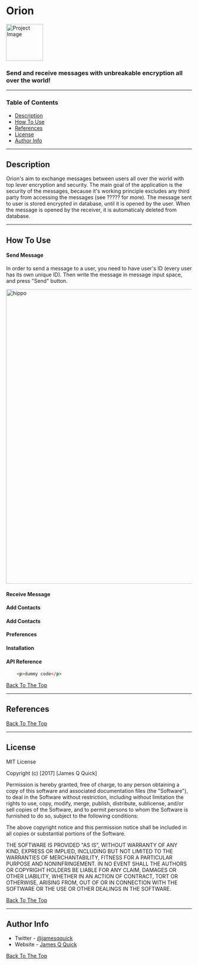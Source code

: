 # Orion

<img src="https://drive.google.com/uc?export=view&id=1S1qSDzIRkwIqCPgyCMMa7JD_l_DO6Hjv" alt="Project Image" width="100">


### Send and receive messages with unbreakable encryption all over the world!

---

### Table of Contents

- [Description](#description)
- [How To Use](#how-to-use)
- [References](#references)
- [License](#license)
- [Author Info](#author-info)

---

## Description

Orion's aim to exchange messages between users all over the world with top lever encryption and security. The main goal of the application is the security of the messages, because it's working principle excludes any third party from accessing the messages (see ????? for more). The message sent to user is stored encrypted in database, until it is opened by the user. When the message is opened by the receiver, it is automaticaly deleted from database.

---

## How To Use

#### Send Message

In order to send a message to a user, you need to have user's ID (every user has its own unique ID). Then write the message in message input space, and press "Send" button.

<img src="https://media3.giphy.com/media/aUovxH8Vf9qDu/giphy.gif" alt="hippo" width="800">

#### Receive Message

#### Add Contacts

#### Add Contacts

#### Preferences

#### Installation



#### API Reference

```html
    <p>dummy code</p>
```
[Back To The Top](#read-me-template)

---

## References
[Back To The Top](#read-me-template)

---

## License

MIT License

Copyright (c) [2017] [James Q Quick]

Permission is hereby granted, free of charge, to any person obtaining a copy
of this software and associated documentation files (the "Software"), to deal
in the Software without restriction, including without limitation the rights
to use, copy, modify, merge, publish, distribute, sublicense, and/or sell
copies of the Software, and to permit persons to whom the Software is
furnished to do so, subject to the following conditions:

The above copyright notice and this permission notice shall be included in all
copies or substantial portions of the Software.

THE SOFTWARE IS PROVIDED "AS IS", WITHOUT WARRANTY OF ANY KIND, EXPRESS OR
IMPLIED, INCLUDING BUT NOT LIMITED TO THE WARRANTIES OF MERCHANTABILITY,
FITNESS FOR A PARTICULAR PURPOSE AND NONINFRINGEMENT. IN NO EVENT SHALL THE
AUTHORS OR COPYRIGHT HOLDERS BE LIABLE FOR ANY CLAIM, DAMAGES OR OTHER
LIABILITY, WHETHER IN AN ACTION OF CONTRACT, TORT OR OTHERWISE, ARISING FROM,
OUT OF OR IN CONNECTION WITH THE SOFTWARE OR THE USE OR OTHER DEALINGS IN THE
SOFTWARE.

[Back To The Top](#read-me-template)

---

## Author Info

- Twitter - [@jamesqquick](https://twitter.com/jamesqquick)
- Website - [James Q Quick](https://jamesqquick.com)

[Back To The Top](#read-me-template)
